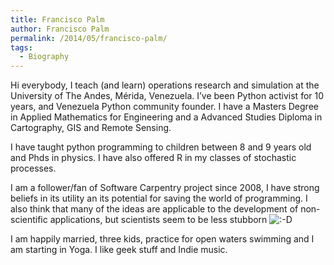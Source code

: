 ```yaml
---
title: Francisco Palm
author: Francisco Palm
permalink: /2014/05/francisco-palm/
tags:
  - Biography
---
```

Hi everybody, I teach (and learn) operations research and simulation at the University of The Andes, Mérida, Venezuela. I&#8217;ve been Python activist for 10 years, and Venezuela Python community founder. I have a Masters Degree in Applied Mathematics for Engineering and a Advanced Studies Diploma in Cartography, GIS and Remote Sensing.

I have taught python programming to children between 8 and 9 years old and Phds in physics. I have also offered R in my classes of stochastic processes.

I am a follower/fan of Software Carpentry project since 2008, I have strong beliefs in its utility an its potential for saving the world of programming. I also think that many of the ideas are applicable to the development of non-scientific applications, but scientists seem to be less stubborn <img src="http://localhost:8080/wp-includes/images/smilies/icon_biggrin.gif" alt=":-D" class="wp-smiley" />

I am happily married, three kids, practice for open waters swimming and I am starting in Yoga. I like geek stuff and Indie music.
